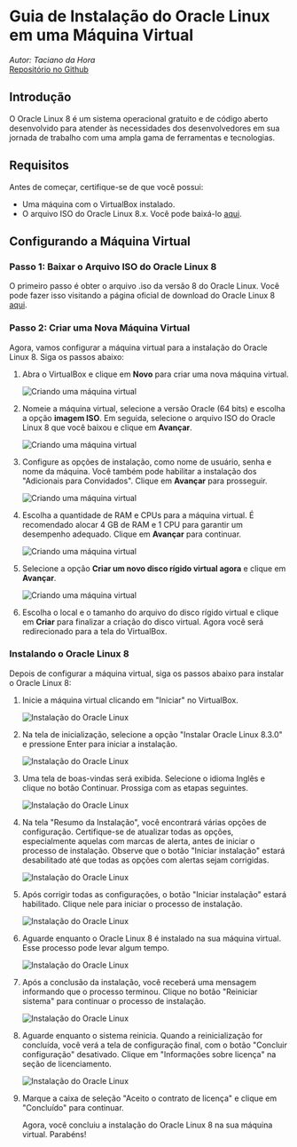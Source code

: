 # Guia de Instalação do Oracle Linux em uma Máquina Virtual

*Autor: Taciano da Hora*  
[Repositório no Github](https://github.com/taciodev/guia-instalacao-oracle-linux-vm)

## Introdução

O Oracle Linux 8 é um sistema operacional gratuito e de código aberto desenvolvido para atender às necessidades dos desenvolvedores em sua jornada de trabalho com uma ampla gama de ferramentas e tecnologias.

## Requisitos

Antes de começar, certifique-se de que você possui:

- Uma máquina com o VirtualBox instalado.
- O arquivo ISO do Oracle Linux 8.x. Você pode baixá-lo [aqui](https://yum.oracle.com/oracle-linux-isos.html).

## Configurando a Máquina Virtual

### Passo 1: Baixar o Arquivo ISO do Oracle Linux 8

O primeiro passo é obter o arquivo .iso da versão 8 do Oracle Linux. Você pode fazer isso visitando a página oficial de download do Oracle Linux 8 [aqui](https://yum.oracle.com/oracle-linux-isos.html).

### Passo 2: Criar uma Nova Máquina Virtual

Agora, vamos configurar a máquina virtual para a instalação do Oracle Linux 8. Siga os passos abaixo:

1. Abra o VirtualBox e clique em **Novo** para criar uma nova máquina virtual.

   ![Criando uma máquina virtual](assets/etapa_1.png)

2. Nomeie a máquina virtual, selecione a versão Oracle (64 bits) e escolha a opção **imagem ISO**. Em seguida, selecione o arquivo ISO do Oracle Linux 8 que você baixou e clique em **Avançar**.

   ![Criando uma máquina virtual](assets/etapa_2.png)

3. Configure as opções de instalação, como nome de usuário, senha e nome da máquina. Você também pode habilitar a instalação dos "Adicionais para Convidados". Clique em **Avançar** para prosseguir.

   ![Criando uma máquina virtual](assets/etapa_3.png)

4. Escolha a quantidade de RAM e CPUs para a máquina virtual. É recomendado alocar 4 GB de RAM e 1 CPU para garantir um desempenho adequado. Clique em **Avançar** para continuar.

   ![Criando uma máquina virtual](assets/etapa_4.png)

5. Selecione a opção **Criar um novo disco rígido virtual agora** e clique em **Avançar**.

   ![Criando uma máquina virtual](assets/etapa_5.png)

6. Escolha o local e o tamanho do arquivo do disco rígido virtual e clique em **Criar** para finalizar a criação do disco virtual. Agora você será redirecionado para a tela do VirtualBox.

### Instalando o Oracle Linux 8

Depois de configurar a máquina virtual, siga os passos abaixo para instalar o Oracle Linux 8:

1. Inicie a máquina virtual clicando em "Iniciar" no VirtualBox.

   ![Instalação do Oracle Linux](assets/etapa_6.webp)

2. Na tela de inicialização, selecione a opção "Instalar Oracle Linux 8.3.0" e pressione Enter para iniciar a instalação.

   ![Instalação do Oracle Linux](assets/etapa_7.webp)

3. Uma tela de boas-vindas será exibida. Selecione o idioma Inglês e clique no botão Continuar. Prossiga com as etapas seguintes.

   ![Instalação do Oracle Linux](assets/etapa_7.webp)

4. Na tela "Resumo da Instalação", você encontrará várias opções de configuração. Certifique-se de atualizar todas as opções, especialmente aquelas com marcas de alerta, antes de iniciar o processo de instalação. Observe que o botão "Iniciar instalação" estará desabilitado até que todas as opções com alertas sejam corrigidas.

   ![Instalação do Oracle Linux](assets/etapa_8.webp)

5. Após corrigir todas as configurações, o botão "Iniciar instalação" estará habilitado. Clique nele para iniciar o processo de instalação.

   ![Instalação do Oracle Linux](assets/etapa_9.webp)

6. Aguarde enquanto o Oracle Linux 8 é instalado na sua máquina virtual. Esse processo pode levar algum tempo.

   ![Instalação do Oracle Linux](assets/etapa_10.webp)

7. Após a conclusão da instalação, você receberá uma mensagem informando que o processo terminou. Clique no botão "Reiniciar sistema" para continuar o processo de instalação.

   ![Instalação do Oracle Linux](assets/etapa_11.webp)

8. Aguarde enquanto o sistema reinicia. Quando a reinicialização for concluída, você verá a tela de configuração final, com o botão "Concluir configuração" desativado. Clique em "Informações sobre licença" na seção de licenciamento.

   ![Instalação do Oracle Linux](assets/etapa_12.webp)

9. Marque a caixa de seleção "Aceito o contrato de licença" e clique em "Concluído" para continuar.

   Agora, você concluiu a instalação do Oracle Linux 8 na sua máquina virtual. Parabéns!
